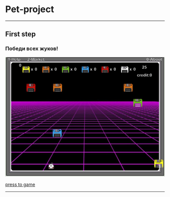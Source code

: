 # Pet-project

------------------------------
## First step
### Победи всех жуков!

![](https://github.com/Borislove/files/blob/main/Screenshot_10.jpg)


[press to game](https://www.greenfoot.org/scenarios/30717)


------------------------------




